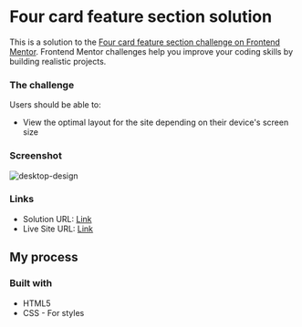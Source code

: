 # Four card feature section solution

This is a solution to the [Four card feature section challenge on Frontend Mentor](https://www.frontendmentor.io/challenges/four-card-feature-section-weK1eFYK). Frontend Mentor challenges help you improve your coding skills by building realistic projects. 


### The challenge

Users should be able to:

- View the optimal layout for the site depending on their device's screen size

### Screenshot

![desktop-design](https://github.com/user-attachments/assets/3114c224-1cf3-48c4-92d5-f85ad0746097)



### Links

- Solution URL: [Link](https://github.com/roobiwebdev/Four-card-feature-section)
- Live Site URL: [Link](https://roobiwebdev.github.io/Four-card-feature-section/)

## My process

### Built with

- HTML5
- CSS  - For styles
